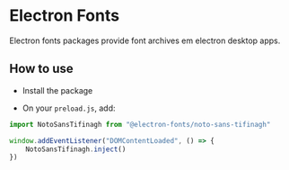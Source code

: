 # Electron Fonts

Electron fonts packages provide font archives em electron desktop apps.

## How to use

* Install the package

* On your `preload.js`, add:

```ts
import NotoSansTifinagh from "@electron-fonts/noto-sans-tifinagh"

window.addEventListener("DOMContentLoaded", () => {
    NotoSansTifinagh.inject()
})
```